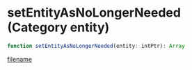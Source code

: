 # setEntityAsNoLongerNeeded (Category entity)

```js
function setEntityAsNoLongerNeeded(entity: intPtr): Array
```

[filename](setEntityAsNoLongerNeeded_m.md ':include')